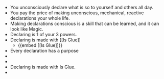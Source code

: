 - You unconsciously declare what is so to yourself and others all day.
- You pay the price of making unconscious, mechanical, reactive declarations your whole life.
- Making declarations conscious is a skill that can be learned, and it can look like Magic.
- Declaring is 1 of your 3 powers.
- Declaring is made with [[Is Glue]]
	- {{embed [[Is Glue]]}}
- Every declaration has a purpose
-
-
- Declaring is made with Is Glue.
-